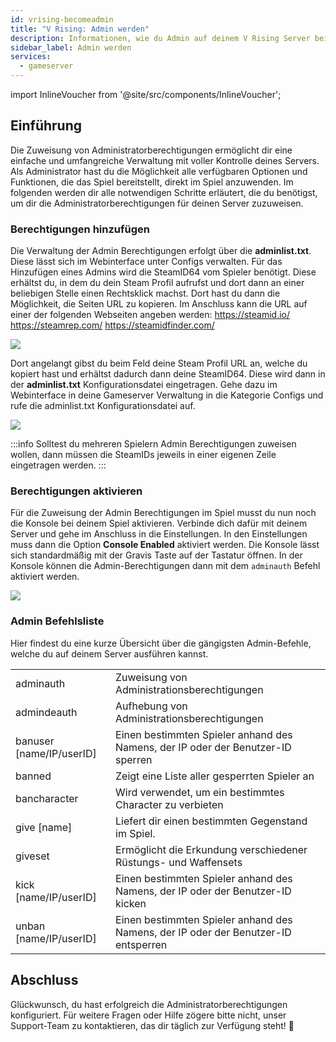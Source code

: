 ```yaml
---
id: vrising-becomeadmin
title: "V Rising: Admin werden"
description: Informationen, wie du Admin auf deinem V Rising Server bei ZAP-Hosting wirst - ZAP-Hosting.com Dokumentation
sidebar_label: Admin werden
services:
  - gameserver
---
```


import InlineVoucher from '@site/src/components/InlineVoucher';

## Einführung
Die Zuweisung von Administratorberechtigungen ermöglicht dir eine einfache und umfangreiche Verwaltung mit voller Kontrolle deines Servers. Als Administrator hast du die Möglichkeit alle verfügbaren Optionen und Funktionen, die das Spiel bereitstellt, direkt im Spiel anzuwenden. Im folgenden werden dir alle notwendigen Schritte erläutert, die du benötigst, um dir die Administratorberechtigungen für deinen Server zuzuweisen. 
<InlineVoucher />

### Berechtigungen hinzufügen

Die Verwaltung der Admin Berechtigungen erfolgt über die **adminlist.txt**. Diese lässt sich im Webinterface unter Configs verwalten. Für das Hinzufügen eines Admins wird die SteamID64 vom Spieler benötigt. Diese erhältst du, in dem du dein Steam Profil aufrufst und dort dann an einer beliebigen Stelle einen Rechtsklick machst. Dort hast du dann die Möglichkeit, die Seiten URL zu kopieren. Im Anschluss kann die URL auf einer der folgenden Webseiten angeben werden: https://steamid.io/ https://steamrep.com/ https://steamidfinder.com/ 

![](https://screensaver01.zap-hosting.com/index.php/s/W27gwqdcg7EFiAB/preview)

Dort angelangt gibst du beim Feld deine Steam Profil URL an, welche du kopiert hast und erhältst dadurch dann deine SteamID64. Diese wird dann in der **adminlist.txt** Konfigurationsdatei eingetragen. Gehe dazu im Webinterface in deine Gameserver Verwaltung in die Kategorie Configs und rufe die adminlist.txt Konfigurationsdatei auf. 

![](https://screensaver01.zap-hosting.com/index.php/s/ZrDAnfR8aYmaxiM/preview)

:::info
Solltest du mehreren Spielern Admin Berechtigungen zuweisen wollen, dann müssen die SteamIDs jeweils in einer eigenen Zeile eingetragen werden. 
:::



### Berechtigungen aktivieren

Für die Zuweisung der Admin Berechtigungen im Spiel musst du nun noch die Konsole bei deinem Spiel aktivieren. Verbinde dich dafür mit deinem Server und gehe im Anschluss in die Einstellungen. In den Einstellungen muss dann die Option **Console Enabled** aktiviert werden. Die Konsole lässt sich standardmäßig mit der Gravis Taste auf der Tastatur öffnen. In der Konsole können die Admin-Berechtigungen dann mit dem `adminauth` Befehl aktiviert werden. 

![](https://screensaver01.zap-hosting.com/index.php/s/H94YsC7drocDFxq/preview)


### Admin Befehlsliste

Hier findest du eine kurze Übersicht über die gängigsten Admin-Befehle, welche du auf deinem Server ausführen kannst. 

|                          |                                                              |
| ------------------------ | ------------------------------------------------------------ |
| adminauth                | Zuweisung von Administrationsberechtigungen                  |
| admindeauth              | Aufhebung von Administrationsberechtigungen                  |
| banuser [name/IP/userID] | Einen bestimmten Spieler anhand des Namens, der IP oder der Benutzer-ID sperren |
| banned                   | Zeigt eine Liste aller gesperrten Spieler an                 |
| bancharacter             | Wird verwendet, um ein bestimmtes Character zu verbieten     |
| give [name]              | Liefert dir einen bestimmten Gegenstand im Spiel.            |
| giveset                  | Ermöglicht die Erkundung verschiedener Rüstungs- und Waffensets |
| kick [name/IP/userID]    | Einen bestimmten Spieler anhand des Namens, der IP oder der Benutzer-ID kicken |
| unban [name/IP/userID]   | Einen bestimmten Spieler anhand des Namens, der IP oder der Benutzer-ID entsperren |

## Abschluss

Glückwunsch, du hast erfolgreich die Administratorberechtigungen konfiguriert. Für weitere Fragen oder Hilfe zögere bitte nicht, unser Support-Team zu kontaktieren, das dir täglich zur Verfügung steht! 🙂
